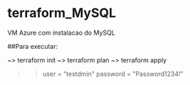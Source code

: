 # terraform_MySQL
VM Azure com instalacao do MySQL

##Para executar:

~> terraform init
~> terraform plan
~> terraform apply

>>user     = "testdmin"
>>password = "Password1234!"

